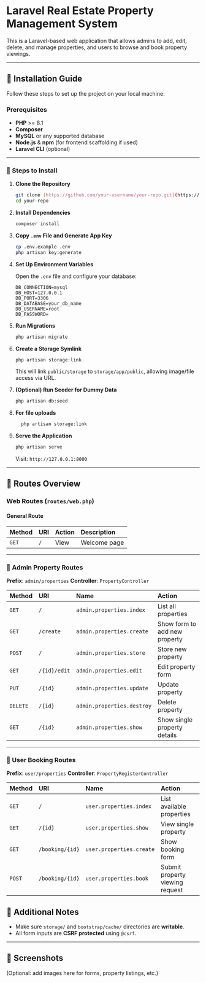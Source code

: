 # Laravel Real Estate Property Management System

This is a Laravel-based web application that allows admins to add, edit, delete, and manage properties, and users to browse and book property viewings.

---

## 🚀 Installation Guide

Follow these steps to set up the project on your local machine:

### Prerequisites

* **PHP** >= 8.1
* **Composer**
* **MySQL** or any supported database
* **Node.js** & **npm** (for frontend scaffolding if used)
* **Laravel CLI** (optional)

---

### 🔧 Steps to Install

1.  **Clone the Repository**

    ```bash
    git clone [https://github.com/your-username/your-repo.git](https://github.com/your-username/your-repo.git)
    cd your-repo
    ```

2.  **Install Dependencies**

    ```bash
    composer install
    ```

3.  **Copy `.env` File and Generate App Key**

    ```bash
    cp .env.example .env
    php artisan key:generate
    ```

4.  **Set Up Environment Variables**

    Open the `.env` file and configure your database:

    ```dotenv
    DB_CONNECTION=mysql
    DB_HOST=127.0.0.1
    DB_PORT=3306
    DB_DATABASE=your_db_name
    DB_USERNAME=root
    DB_PASSWORD=
    ```

5.  **Run Migrations**

    ```bash
    php artisan migrate
    ```

6.  **Create a Storage Symlink**

    ```bash
    php artisan storage:link
    ```

    This will link `public/storage` to `storage/app/public`, allowing image/file access via URL.

7.  **(Optional) Run Seeder for Dummy Data**

    ```bash
    php artisan db:seed
    ```
8.  **For file uploads**
    ```bash
      php artisan storage:link
    ```

9.  **Serve the Application**

    ```bash
    php artisan serve
    ```

    Visit: `http://127.0.0.1:8000`

---

## 📁 Routes Overview

### Web Routes (`routes/web.php`)

#### General Route

| Method | URI | Action | Description |
| :----- | :-- | :----- | :---------- |
| `GET`  | `/` | View   | Welcome page |

---

### 🔐 Admin Property Routes

**Prefix**: `admin/properties`
**Controller**: `PropertyController`

| Method   | URI          | Name                      | Action                      |
| :------- | :----------- | :------------------------ | :-------------------------- |
| `GET`    | `/`          | `admin.properties.index`  | List all properties         |
| `GET`    | `/create`    | `admin.properties.create` | Show form to add new property |
| `POST`   | `/`          | `admin.properties.store`  | Store new property          |
| `GET`    | `/{id}/edit` | `admin.properties.edit`   | Edit property form          |
| `PUT`    | `/{id}`      | `admin.properties.update` | Update property             |
| `DELETE` | `/{id}`      | `admin.properties.destroy`| Delete property             |
| `GET`    | `/{id}`      | `admin.properties.show`   | Show single property details|

---

### 👤 User Booking Routes

**Prefix**: `user/properties`
**Controller**: `PropertyRegisterController`

| Method | URI           | Name                     | Action                           |
| :----- | :------------ | :----------------------- | :------------------------------- |
| `GET`  | `/`           | `user.properties.index`  | List available properties        |
| `GET`  | `/{id}`       | `user.properties.show`   | View single property             |
| `GET`  | `/booking/{id}`| `user.properties.create` | Show booking form                |
| `POST` | `/booking/{id}`| `user.properties.book`   | Submit property viewing request |



## 🧰 Additional Notes

* Make sure `storage/` and `bootstrap/cache/` directories are **writable**.
* All form inputs are **CSRF protected** using `@csrf`.

---

## 📸 Screenshots

(Optional: add images here for forms, property listings, etc.)
